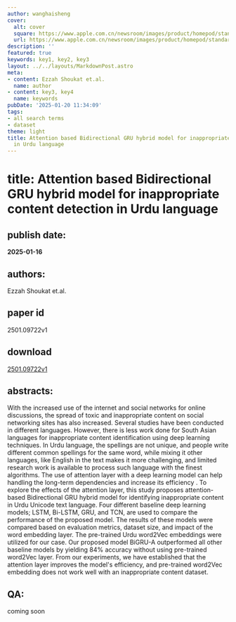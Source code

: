 ```yaml
---
author: wanghaisheng
cover:
  alt: cover
  square: https://www.apple.com.cn/newsroom/images/product/homepod/standard/Apple-HomePod-hero-230118_big.jpg.large_2x.jpg
  url: https://www.apple.com.cn/newsroom/images/product/homepod/standard/Apple-HomePod-hero-230118_big.jpg.large_2x.jpg
description: ''
featured: true
keywords: key1, key2, key3
layout: ../../layouts/MarkdownPost.astro
meta:
- content: Ezzah Shoukat et.al.
  name: author
- content: key3, key4
  name: keywords
pubDate: '2025-01-20 11:34:09'
tags:
- all search terms
- dataset
theme: light
title: Attention based Bidirectional GRU hybrid model for inappropriate content detection
  in Urdu language
---
```


# title: Attention based Bidirectional GRU hybrid model for inappropriate content detection in Urdu language 
## publish date: 
**2025-01-16** 
## authors: 
  Ezzah Shoukat et.al. 
## paper id
2501.09722v1
## download
[2501.09722v1](http://arxiv.org/abs/2501.09722v1)
## abstracts:
With the increased use of the internet and social networks for online discussions, the spread of toxic and inappropriate content on social networking sites has also increased. Several studies have been conducted in different languages. However, there is less work done for South Asian languages for inappropriate content identification using deep learning techniques. In Urdu language, the spellings are not unique, and people write different common spellings for the same word, while mixing it other languages, like English in the text makes it more challenging, and limited research work is available to process such language with the finest algorithms. The use of attention layer with a deep learning model can help handling the long-term dependencies and increase its efficiency . To explore the effects of the attention layer, this study proposes attention-based Bidirectional GRU hybrid model for identifying inappropriate content in Urdu Unicode text language. Four different baseline deep learning models; LSTM, Bi-LSTM, GRU, and TCN, are used to compare the performance of the proposed model. The results of these models were compared based on evaluation metrics, dataset size, and impact of the word embedding layer. The pre-trained Urdu word2Vec embeddings were utilized for our case. Our proposed model BiGRU-A outperformed all other baseline models by yielding 84\% accuracy without using pre-trained word2Vec layer. From our experiments, we have established that the attention layer improves the model's efficiency, and pre-trained word2Vec embedding does not work well with an inappropriate content dataset.
## QA:
coming soon
